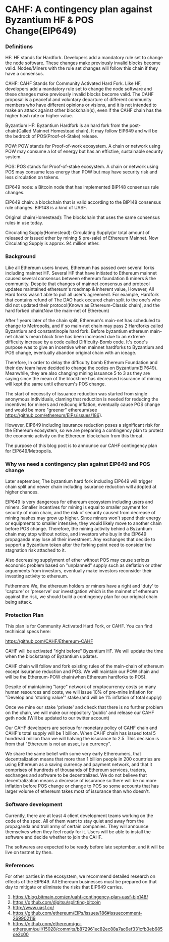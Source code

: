 # CAHF: A contingency plan against Byzantium HF & POS Change(EIP649)
### Definitions
HF: HF stands for Hardfork.  Developers add a mandatory rule set to change the node software. These changes make previously invalid blocks become valid. Nodes/Miners with the rule set changes will follow this chain if they have a consensus.

CAHF: CAHF Stands for Community Activated Hard Fork. Like HF, developers add a mandatory rule set to change the node software and these changes make previously invalid blocks become valid. The CAHF proposal is a peaceful and voluntary departure of different community members who have different opinions or visions, and it is not intended to make an attack against other blockchain(s), even if the CAHF chain has the higher hash rate or higher value.

Byzantium HF: Byzantium Hardfork is an hard fork from the post-chain(Called Mainnet Homestead chain). It may follow EIP649 and will be the bedrock of POS(Proof-of-Stake) release.

POW: POW stands for Proof-of-work ecosystem. A chain or network using POW may consume a lot of energy but has an effictive, sustainable security system.

POS: POS stands for Proof-of-stake ecosystem. A chain or network using POS may consume less energy than POW but may have security risk and less circulation on tokens.

EIP649 node: a Bitcoin node that has implemented BIP148 consensus rule changes.

EIP649 chain: a blockchain that is valid according to the BIP148 consensus rule changes. BIP148 is a kind of UASF.

Original chain(Homestead): The blockchain that uses the same consensus rules in use today.

Circulating Supply(Homestead): Circulating Supply(or total amount of released or issued ether by mining & pre-sale) of Ethereum Mainnet. Now Circulating Supply is approx. 94 million ether.

### Background

Like all Ethereum users knows, Ethereum has passed over several forks including mainnet HF. Several HF that have initiated to Ethereum mainnet caused several consensus between ethereum foundation & miners & the community. Despite that changes of mainnet consensus and protocol updates maintained ethereum's roadmap & inherent value, However, All Hard forks wasn't able to pull all user's agreement. For example, Hardfork that contains refund of The DAO hack occured chain split to the one's who did not updated their protocol(Known as Ethereum-Classic chain), and the hard forked chain(Now the main-net of Ethereum) 

After 1 years later of the chain split, Ethereum's main-net has scheduled to change to Metropolis, and if so main-net chain may pass 2 Hardforks called Byzantium and constantinople hard fork. Before byzantium ethereum main-net chain's mean block time has been increased due to an extreme difficulty increase by a code called Difficulty-Bomb code. It's code's purpose was to give an incentive when mainnet hardforks to Byzantium and POS change, eventually abandon original chain with an iceage.

Therefore, In order to delay the difficulty bomb Ethereum Foundation and their dev team have decided to change the codes on Byzantium(EIP649). Meanwhile, they are also changing mining issuance 5 to 3 as they are saying since the mean of the blocktime has decreased issurance of mining will kept the same until ethereum's POS change.

The start of necessity of issuance reduction was started from single anonymous individuals, claming that reduction is needed for reducing the incentives for miners and redicung inflation, eventually cause POS change and would be more "greener" ethereum(see https://github.com/ethereum/EIPs/issues/186).

However, EIP649 including issurance reduction poses a significant risk for the Ethereum ecosystem, so we are preparing a contingency plan to protect the economic activity on the Ethereum blockchain from this threat.

The purpose of this blog post is to announce our CAHF contingency plan for EIP649/Metropolis.

### Why we need a contingency plan against EIP649 and POS change

Later september, The byzantium hard fork including EIP649 will trigger chain split and newer chain including issurance reduction will adopted at higher chances. 

EIP649 is very dangerous for ethereum ecosystem including users and miners. Smaller incentives for mining is equal to smaller payment for security of main chain, and the risk of security caused from decrease of mining hashes may grow up higher. Since miners won't spend their energy or equipments to smaller intensive, they would likely move to another chain before POS change. Therefore, the mining activity behind a Byzantium chain may stop without notice, and investors who buy in the EIP649 propaganda may lose all their investment. Any exchanges that decide to support a Byzantium token after the forking point need to consider the stagnation risk attached to it.

Also decreasing supplyment of ether without POS may cause serious economic problem based on "unplanned" supply such as deflation or other arguements from investors, eventually make investors reconsider their investing activity to ethereum.

Futhermore We, the ethereum holders or miners have a right and 'duty' to 'capture' or 'preserve' our investigation which is the mainnet of ethereum against the risk, we should build a contingency plan for our original chain being attack.

### Protection Plan

This plan is for Community Activated Hard Fork, or CAHF. You can find techinical specs here:

https://github.com/CAHF/Ethereum-CAHF

CAHF will be activated "right before" Byzantium HF. We will update the time when the blockstamp of Byzantium updates.

CAHF chain will follow and fork existing rules of the main-chain of ethereum except issurance reduction and POS. We will maintain our POW chain and will be the Ethereum-POW chain(when Ethereum hardforks to POS).

Despite of maintaining "large" network of cryptocurrency costs so many human resources and costs, we will issue 10% of pre-mine inflation for "Develop and 'storing value'" stake.(and will be 1% inflation of total supply)

Once we mine our stake 'private' and check that there is no further problem on the chain, we will make our repository 'public' and release our CAHF geth node.(Will be updated to our twitter account)

Our CAHF developers are serious for monetary policy of CAHF chain and CAHF's total supply will be 1 billion. When CAHF chain has issued total 5 hundread million than we will halving the issurance to 2.5. This decision is from that "Ethereum is not an asset, is a currency".

We share the same belief with some very early Ethereumers, that decentralization means that more than 1 billion people in 200 countries are using Ethereum as a saving currency and payment network, and that it comprises of hundreds of thousands of Ethereum services, traders, exchanges and software to be decentralized. We do not believe that decentralization means a decrease of issurance so there will be no more inflation before POS change or change to POS so some accounts that has larger volume of ethereum takes most of issurance than who doesn't.

### Software development

Currently, there are at least 4 client development teams working on the code of the spec. All of them want to stay quiet and away from the propaganda and troll army of certain companies. They will announce themselves when they feel ready for it. Users will be able to install the software and decide whether to join the CAHF.

The softwares are expected to be ready before late september, and it will be live on testnet by then. 

### References

For other parties in the ecosystem, we recommend detailed research on effects of the EIP649. All Ethereum businesses must be prepared on that day to mitigate or eliminate the risks that EIP649 carries.

1. https://blog.bitmain.com/en/uahf-contingency-plan-uasf-bip148/
2. https://github.com/digitsu/splitting-bitcoin
3. http://www.uasf.co/
4. https://github.com/ethereum/EIPs/issues/186#issuecomment-269902119
5. https://github.com/ethereum/go-ethereum/pull/15028/commits/b872961ec82ec88a7ac6ef331cfb3eb685ce2c00


